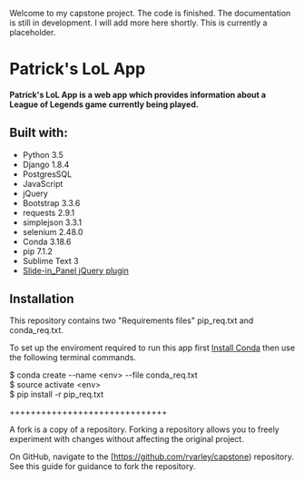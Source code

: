 Welcome to my capstone project.  The code is finished.  The documentation is still in development.  I will add more here shortly.  This is currently a placeholder.

# Patrick's LoL App

#### __Patrick's LoL App is a web app which provides information about a League of Legends game currently being played.__

Built with:
-----
* Python 3.5
* Django 1.8.4
* PostgresSQL
* JavaScript
* jQuery
* Bootstrap 3.3.6
* requests 2.9.1
* simplejson 3.3.1
* selenium 2.48.0
* Conda 3.18.6
* pip 7.1.2
* Sublime Text 3
* [Slide-in_Panel jQuery plugin](https://codyhouse.co/gem/css-slide-in-panel/)

Installation
-----

This repository contains two "Requirements files" pip_req.txt and conda_req.txt.

To set up the enviroment required to run this app first [Install Conda](http://conda.pydata.org/docs/install/quick.html) then use the following terminal commands.  

$ conda create --name \<env> --file conda_req.txt  
$ source activate \<env>  
$ pip install -r pip_req.txt


++++++++++++++++++++++++++++++

A fork is a copy of a repository. Forking a repository allows you to freely experiment with changes without affecting the original project.

On GitHub, navigate to the [https://github.com/rvarley/capstone) repository. See this guide for guidance to fork the repository.
